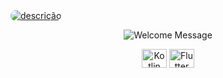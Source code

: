 <a href="https://matheusvinicius.dev.br/">
  <img src="https://github.com/user-attachments/assets/5618d8f6-b3d4-4f20-a0e5-f4f8a4a3ab15" alt="descrição" style="border-radius: 80px;" />
</a>


<p align="center">
  <img alt="Welcome Message" 
       src="https://readme-typing-svg.herokuapp.com?size=30&background=45E5FF00&center=true&vCenter=true&lines=Hi+there!+I'm+Matheus">
</p>

<div align="center">
  <img align="center" 
       height="30" 
       width="40" 
       src="https://cdn.jsdelivr.net/gh/devicons/devicon/icons/kotlin/kotlin-original.svg" 
       alt="Kotlin">
  <img align="center" 
       height="30" 
       width="40" 
       src="https://cdn.jsdelivr.net/gh/devicons/devicon/icons/flutter/flutter-original.svg" 
       alt="Flutter">
</div>
